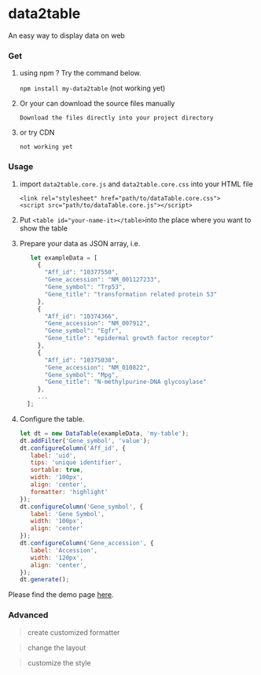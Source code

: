 # data2table
An easy way to display data on web

### Get

1. using npm ? Try the command below.

   `npm install my-data2table`       (not working yet)

2. Or your can download the source files manually

   `Download the files directly into your project directory`

3. or try CDN

   `not working yet`

### Usage

1) import `data2table.core.js` and `data2table.core.css` into your HTML file

   ```
   <link rel="stylesheet" href="path/to/dataTable.core.css">
   <script src="path/to/dataTable.core.js"></script>
   ```

2) Put `<table id="your-name-it></table>`into the place where you want to show 
the table

3) Prepare your data as JSON array, i.e.

   ```javascript
      let exampleData = [
        {
          "Aff_id": "10377550",
          "Gene_accession": "NM_001127233",
          "Gene_symbol": "Trp53",
          "Gene_title": "transformation related protein 53"
        },
        {
          "Aff_id": "10374366",
          "Gene_accession": "NM_007912",
          "Gene_symbol": "Egfr",
          "Gene_title": "epidermal growth factor receptor"
        },
        {
          "Aff_id": "10375038",
          "Gene_accession": "NM_010822",
          "Gene_symbol": "Mpg",
          "Gene_title": "N-methylpurine-DNA glycosylase"
        },
        ...
     ];
   ```
   
3) Configure the table.

    ```javascript
    let dt = new DataTable(exampleData, 'my-table');
    dt.addFilter('Gene_symbol', 'value');
    dt.configureColumn('Aff_id', {
       label: 'uid',
       tips: 'unique identifier',
       sortable: true,
       width: '100px',
       align: 'center',
       formatter: 'highlight'
    });
    dt.configureColumn('Gene_symbol', {
       label: 'Gene Symbol',
       width: '100px',
       align: 'center'
    });
    dt.configureColumn('Gene_accession', {
       label: 'Accession',
       width: '120px',
       align: 'center',
    });
    dt.generate();
   ```

Please find the demo page [here](https://mingzhangyang.github.io/myBench/html/dataTable.html).

### Advanced

>create customized formatter

>change the layout

>customize the style
